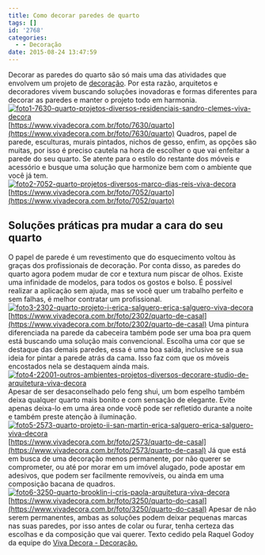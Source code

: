 ```yaml
---
title: Como decorar paredes de quarto
tags: []
id: '2768'
categories:
  - - Decoração
date: 2015-08-24 13:47:59
---
```


Decorar as paredes do quarto são só mais uma das atividades que envolvem um projeto de [decoração](https://www.vivadecora.com.br/decoracao/). Por esta razão, arquitetos e decoradores vivem buscando soluções inovadoras e formas diferentes para decorar as paredes e manter o projeto todo em harmonia.   [![foto1-7630-quarto-projetos-diversos-residenciais-sandro-clemes-viva-decora](http://natalia.blog.br/wp-content/uploads/2015/08/foto1-7630-quarto-projetos-diversos-residenciais-sandro-clemes-viva-decora-727x1024.jpg)](http://natalia.blog.br/wp-content/uploads/2015/08/foto1-7630-quarto-projetos-diversos-residenciais-sandro-clemes-viva-decora.jpg)  [https://www.vivadecora.com.br/foto/7630/quarto](https://www.vivadecora.com.br/foto/7630/quarto) Quadros, papel de parede, esculturas, murais pintados, nichos de gesso, enfim, as opções são muitas, por isso é preciso cautela na hora de escolher o que vai enfeitar a parede do seu quarto. Se atente para o estilo do restante dos móveis e acessório e busque uma solução que harmonize bem com o ambiente que você já tem. [![foto2-7052-quarto-projetos-diversos-marco-dias-reis-viva-decora](http://natalia.blog.br/wp-content/uploads/2015/08/foto2-7052-quarto-projetos-diversos-marco-dias-reis-viva-decora.jpg)](http://natalia.blog.br/wp-content/uploads/2015/08/foto2-7052-quarto-projetos-diversos-marco-dias-reis-viva-decora.jpg) [https://www.vivadecora.com.br/foto/7052/quarto](https://www.vivadecora.com.br/foto/7052/quarto)

## Soluções práticas pra mudar a cara do seu quarto

O papel de parede é um revestimento que do esquecimento voltou às graças dos profissionais de decoração. Por conta disso, as paredes do quarto agora podem mudar de cor e textura num piscar de olhos. Existe uma infinidade de modelos, para todos os gostos e bolso. É possível realizar a aplicação sem ajuda, mas se você quer um trabalho perfeito e sem falhas, é melhor contratar um profissional. [![foto3-2302-quarto-projeto-i-erica-salguero-erica-salguero-viva-decora](http://natalia.blog.br/wp-content/uploads/2015/08/foto3-2302-quarto-projeto-i-erica-salguero-erica-salguero-viva-decora.jpg)](http://natalia.blog.br/wp-content/uploads/2015/08/foto3-2302-quarto-projeto-i-erica-salguero-erica-salguero-viva-decora.jpg) [https://www.vivadecora.com.br/foto/2302/quarto-de-casal](https://www.vivadecora.com.br/foto/2302/quarto-de-casal) Uma pintura diferenciada na parede da cabeceira também pode ser uma boa pra quem está buscando uma solução mais convencional. Escolha uma cor que se destaque das demais paredes, essa é uma boa saída, inclusive se a sua ideia for pintar a parede atrás da cama. Isso faz com que os móveis encostados nela se destaquem ainda mais. [![foto4-22001-outros-ambientes-projetos-diversos-decorare-studio-de-arquitetura-viva-decora](http://natalia.blog.br/wp-content/uploads/2015/08/foto4-22001-outros-ambientes-projetos-diversos-decorare-studio-de-arquitetura-viva-decora-710x1024.jpg)](http://natalia.blog.br/wp-content/uploads/2015/08/foto4-22001-outros-ambientes-projetos-diversos-decorare-studio-de-arquitetura-viva-decora.jpg) Apesar de ser desaconselhado pelo feng shui, um bom espelho também deixa qualquer quarto mais bonito e com sensação de elegante. Evite apenas deixa-lo em uma área onde você pode ser refletido durante a noite e também preste atenção à iluminação.   [![foto5-2573-quarto-projeto-ii-san-martin-erica-salguero-erica-salguero-viva-decora](http://natalia.blog.br/wp-content/uploads/2015/08/foto5-2573-quarto-projeto-ii-san-martin-erica-salguero-erica-salguero-viva-decora.jpg)](http://natalia.blog.br/wp-content/uploads/2015/08/foto5-2573-quarto-projeto-ii-san-martin-erica-salguero-erica-salguero-viva-decora.jpg) [https://www.vivadecora.com.br/foto/2573/quarto-de-casal](https://www.vivadecora.com.br/foto/2573/quarto-de-casal) Já que está em busca de uma decoração menos permanente, por não querer se comprometer, ou até por morar em um imóvel alugado, pode apostar em adesivos, que podem ser facilmente removíveis, ou ainda em uma composição bacana de quadros.   [![foto6-3250-quarto-brooklin-i-cris-paola-arquitetura-viva-decora](http://natalia.blog.br/wp-content/uploads/2015/08/foto6-3250-quarto-brooklin-i-cris-paola-arquitetura-viva-decora.jpg)](http://natalia.blog.br/wp-content/uploads/2015/08/foto6-3250-quarto-brooklin-i-cris-paola-arquitetura-viva-decora.jpg) [https://www.vivadecora.com.br/foto/3250/quarto-do-casal](https://www.vivadecora.com.br/foto/3250/quarto-do-casal) Apesar de não serem permanentes, ambas as soluções podem deixar pequenas marcas nas suas paredes, por isso antes de colar ou furar, tenha certeza das escolhas e da composição que vai querer. Texto cedido pela Raquel Godoy da equipe do [Viva Decora - Decoração.](https://www.vivadecora.com.br/)